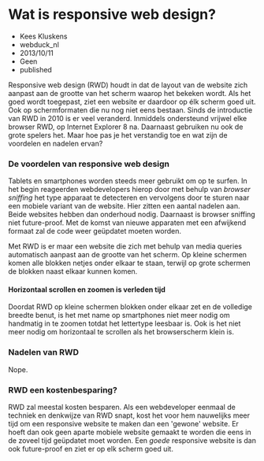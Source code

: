 # Wat is responsive web design?
- Kees Kluskens
- webduck_nl
- 2013/10/11
- Geen
- published

Responsive web design (RWD) houdt in dat de layout van de website zich aanpast aan de grootte van het scherm waarop het bekeken wordt. Als het goed wordt toegepast, ziet een website er daardoor op élk scherm goed uit. Ook op schermformaten die nu nog niet eens bestaan. Sinds de introductie van RWD in 2010 is er veel veranderd. Inmiddels ondersteund vrijwel elke browser RWD, op Internet Explorer 8 na. Daarnaast gebruiken nu ook de grote spelers het. Maar hoe pas je het verstandig toe en wat zijn de voordelen en nadelen ervan?

### De voordelen van responsive web design
Tablets en smartphones worden steeds meer gebruikt om op te surfen. In het begin reageerden webdevelopers hierop door met behulp van *browser sniffing* het type apparaat te detecteren en vervolgens door te sturen naar een mobiele variant van de website. Hier zitten een aantal nadelen aan. Beide websites hebben dan onderhoud nodig. Daarnaast is browser sniffing niet future-proof. Met de komst van nieuwe apparaten met een afwijkend formaat zal de code weer geüpdatet moeten worden.

Met RWD is er maar een website die zich met behulp van media queries automatisch aanpast aan de grootte van het scherm. Op kleine schermen komen alle blokken netjes onder elkaar te staan, terwijl op grote schermen de blokken naast elkaar kunnen komen.

#### Horizontaal scrollen en zoomen is verleden tijd
Doordat RWD op kleine schermen blokken onder elkaar zet en de volledige breedte benut, is het met name op smartphones niet meer nodig om handmatig in te zoomen totdat het lettertype leesbaar is. Ook is het niet meer nodig om horizontaal te scrollen als het browserscherm klein is.



### Nadelen van RWD
Nope.

### RWD een kostenbesparing?
RWD zal meestal kosten besparen. Als een webdeveloper eenmaal de techniek en denkwijze van RWD snapt, kost het voor hem nauwelijks meer tijd om een responsive website te maken dan een 'gewone' website. Er hoeft dan ook geen aparte mobiele website gemaakt te worden die eens in de zoveel tijd geüpdatet moet worden. Een *goede* responsive website is dan ook future-proof en ziet er op elk scherm goed uit.
